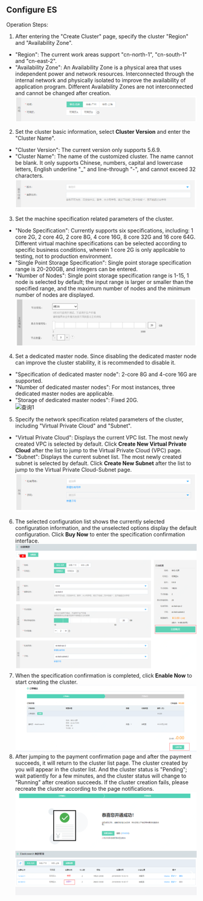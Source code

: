## Configure ES
Operation Steps:</br>
1. After entering the "Create Cluster" page, specify the cluster "Region" and "Availability Zone".</br>
* "Region": The current work areas support "cn-north-1", "cn-south-1" and "cn-east-2".</br>
* "Availability Zone": An Availability Zone is a physical area that uses independent power and network resources. Interconnected through the internal network and physically isolated to improve the availability of application program. Different Availability Zones are not interconnected and cannot be changed after creation.</br> 
 ![Query 1](https://github.com/jdcloudcom/cn/blob/Elasticsearch/image/Internet-Middleware/JCS%20for%20Elasticsearch/配置ES-01.png)
2. Set the cluster basic information, select **Cluster Version** and enter the "Cluster Name".</br>
* "Cluster Version": The current version only supports 5.6.9.</br>
* "Cluster Name": The name of the customized cluster. The name cannot be blank. It only supports Chinese, numbers, capital and lowercase letters, English underline "_" and line-through "-", and cannot exceed 32 characters.</br>
 ![Query 1](https://github.com/jdcloudcom/cn/blob/Elasticsearch/image/Internet-Middleware/JCS%20for%20Elasticsearch/配置ES-02.png)
3. Set the machine specification related parameters of the cluster.</br>
* "Node Specification": Currently supports six specifications, including: 1 core 2G, 2 core 4G, 2 core 8G, 4 core 16G, 8 core 32G and 16 core 64G. Different virtual machine specifications can be selected according to specific business conditions, wherein 1 core 2G is only applicable to testing, not to production environment.</br>
* "Single Point Storage Specification": Single point storage specification range is 20-200GB, and integers can be entered.</br>
* "Number of Nodes": Single point storage specification range is 1-15, 1 node is selected by default; the input range is larger or smaller than the specified range, and the maximum number of nodes and the minimum number of nodes are displayed.</br>
  ![Query 1](https://github.com/jdcloudcom/cn/blob/Elasticsearch/image/Internet-Middleware/JCS%20for%20Elasticsearch/配置ES-031.png)
4. Set a dedicated master node. Since disabling the dedicated master node can improve the cluster stability, it is recommended to disable it.
* "Specification of dedicated master node": 2-core 8G and 4-core 16G are supported.</br>
* "Number of dedicated master nodes": For most instances, three dedicated master nodes are applicable.</br>
* "Storage of dedicated master nodes": Fixed 20G.</br>
![查询1](https://github.com/jdcloudcom/cn/blob/Elasticsearch/image/Internet-Middleware/JCS%20for%20Elasticsearch/configes_11.png)
5. Specify the network specification related parameters of the cluster, including "Virtual Private Cloud" and "Subnet".</br>
* "Virtual Private Cloud": Displays the current VPC list. The most newly created VPC is selected by default. Click **Create New Virtual Private Cloud** after the list to jump to the Virtual Private Cloud (VPC) page.</br>
* "Subnet": Displays the current subnet list. The most newly created subnet is selected by default. Click **Create New Subnet** after the list to jump to the Virtual Private Cloud-Subnet page.</br>
  ![Query 1](https://github.com/jdcloudcom/cn/blob/Elasticsearch/image/Internet-Middleware/JCS%20for%20Elasticsearch/配置ES-04.png)
6. The selected configuration list shows the currently selected configuration information, and the unselected options display the default configuration. Click **Buy Now** to enter the specification confirmation interface.</br>
  ![Query 1](https://github.com/jdcloudcom/cn/blob/Elasticsearch/image/Internet-Middleware/JCS%20for%20Elasticsearch/配置ES-05.png)
7. When the specification confirmation is completed, click **Enable Now** to start creating the cluster.</br>
  ![Query 1](https://github.com/jdcloudcom/cn/blob/Elasticsearch/image/Internet-Middleware/JCS%20for%20Elasticsearch/配置ES-06.png)
8. After jumping to the payment confirmation page and after the payment succeeds, it will return to the cluster list page. The cluster created by you will appear in the cluster list. And the cluster status is "Pending"; wait patiently for a few minutes, and the cluster status will change to "Running" after creation succeeds. If the cluster creation fails, please recreate the cluster according to the page notifications.</br>
  ![Query 1](https://github.com/jdcloudcom/cn/blob/Elasticsearch/image/Internet-Middleware/JCS%20for%20Elasticsearch/配置ES-07.png)
  ![Query 1](https://github.com/jdcloudcom/cn/blob/Elasticsearch/image/Internet-Middleware/JCS%20for%20Elasticsearch/配置ES-08.png)
